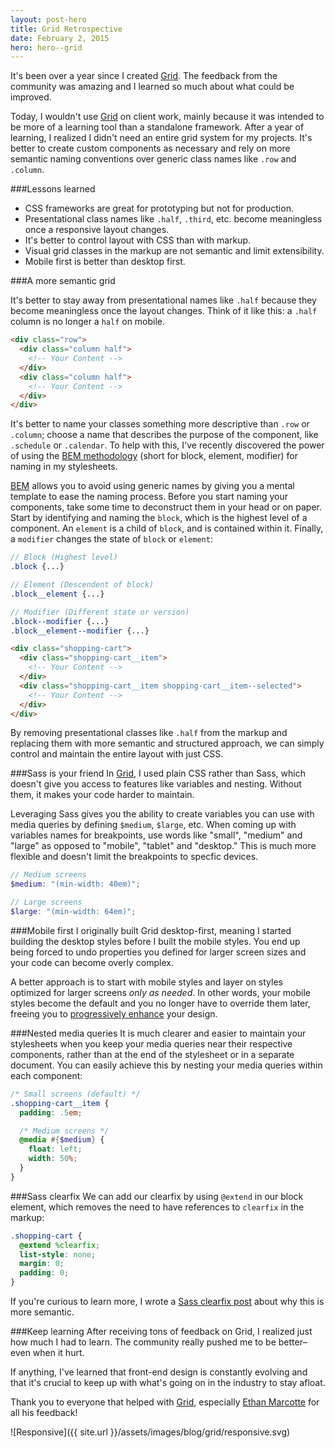 ```yaml
---
layout: post-hero
title: Grid Retrospective
date: February 2, 2015
hero: hero--grid
---
```


It's been over a year since I created [Grid]({{site.url}}/grid). The feedback from the community was amazing and I learned so much about what could be improved.

Today, I wouldn't use [Grid]({{site.url}}/grid) on client work, mainly because it was intended to be more of a learning tool than a standalone framework. After a year of learning, I realized I didn't need an entire grid system for my projects. It's better to create custom components as necessary and rely on more semantic naming conventions over generic class names like `.row` and `.column`.

###Lessons learned

* CSS frameworks are great for prototyping but not for production.
* Presentational class names like `.half`, `.third`, etc. become meaningless once a responsive layout changes.
* It's better to control layout with CSS than with markup.
* Visual grid classes in the markup are not semantic and limit extensibility.
* Mobile first is better than desktop first.

###A more semantic grid

It's better to stay away from presentational names like `.half` because they become meaningless once the layout changes. Think of it like this: a `.half` column is no longer a `half` on mobile.

```html
<div class="row">
  <div class="column half">
    <!-- Your Content -->
  </div>
  <div class="column half">
    <!-- Your Content -->
  </div>
</div>
```

It's better to name your classes something more descriptive than `.row` or `.column`; choose a name that describes the purpose of the component, like `.schedule` or `.calendar`. To help with this, I've recently discovered the power of using the [BEM methodology](http://www.csswizardry.com/2013/01/mindbemding-getting-your-head-round-bem-syntax) (short for block, element, modifier) for naming in my stylesheets.

[BEM](http://csswizardry.com/2013/01/mindbemding-getting-your-head-round-bem-syntax) allows you to avoid using generic names by giving you a mental template to ease the naming process. Before you start naming your components, take some time to deconstruct them in your head or on paper. Start by identifying and naming the `block`, which is the highest level of a component. An `element` is a child of `block`, and is contained within it. Finally, a `modifier` changes the state of `block` or `element`:

```scss
// Block (Highest level)
.block {...}

// Element (Descendent of block)
.block__element {...}

// Modifier (Different state or version)
.block--modifier {...}
.block__element--modifier {...}
```

```html
<div class="shopping-cart">
  <div class="shopping-cart__item">
    <!-- Your Content -->
  </div>
  <div class="shopping-cart__item shopping-cart__item--selected">
    <!-- Your Content -->
  </div>
</div>
```

By removing presentational classes like `.half` from the markup and replacing them with more semantic and structured approach, we can simply control and maintain the entire layout with just CSS.

###Sass is your friend
In [Grid]({{site.url}}/grid), I used plain CSS rather than Sass, which doesn't give you access to features like variables and nesting. Without them, it makes your code harder to maintain.

Leveraging Sass gives you the ability to create variables you can use with media queries by defining `$medium`, `$large`, etc. When coming up with variables names for breakpoints, use words like "small", "medium" and "large" as opposed to "mobile", "tablet" and "desktop." This is much more flexible and doesn't limit the breakpoints to specfic devices.

```scss
// Medium screens
$medium: "(min-width: 40em)";

// Large screens
$large: "(min-width: 64em)";

```

###Mobile first
I originally built Grid desktop-first, meaning I started building the desktop styles before I built the mobile styles. You end up being forced to undo properties you defined for larger screen sizes and your code can become overly complex.

A better approach is to start with mobile styles and layer on styles optimized for larger screens *only as needed*. In other words, your mobile styles become the default and you no longer have to override them later, freeing you to [progressively enhance](http://bradfrost.com/blog/web/mobile-first-responsive-web-design) your design.

###Nested media queries
It is much clearer and easier to maintain your stylesheets when you keep your media queries near their respective components, rather than at the end of the stylesheet or in a separate document. You can easily achieve this by nesting your media queries within each component:

```scss
/* Small screens (default) */
.shopping-cart__item {
  padding: .5em;

  /* Medium screens */
  @media #{$medium} {
    float: left;
    width: 50%;
  }
}
```

###Sass clearfix
We can add our clearfix by using `@extend` in our block element, which removes the need to have references to `clearfix` in the markup:

```scss
.shopping-cart {
  @extend %clearfix;
  list-style: none;
  margin: 0;
  padding: 0;
}
```

If you're curious to learn more, I wrote a [Sass clearfix post]({{site.url}}/blog/sass) about why this is more semantic.

###Keep learning
After receiving tons of feedback on Grid, I realized just how much I had to learn. The community really pushed me to be better–even when it hurt.

If anything, I've learned that front-end design is constantly evolving and that it's crucial to keep up with what's going on in the industry to stay afloat.

Thank you to everyone that helped with [Grid]({{site.url}}/grid), especially [Ethan Marcotte](http://ethanmarcotte.com/) for all his feedback!

![Responsive]({{ site.url }}/assets/images/blog/grid/responsive.svg)
